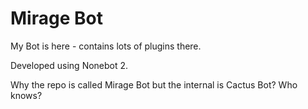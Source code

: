 # Mirage Bot

My Bot is here - contains lots of plugins there.

Developed using Nonebot 2.

Why the repo is called Mirage Bot but the internal is Cactus Bot? Who knows?